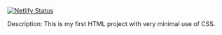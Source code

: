 [![Netlify Status](https://api.netlify.com/api/v1/badges/bd30a2ee-af54-4f93-98c2-6eae57b35186/deploy-status)](https://app.netlify.com/sites/taupe-kheer-713d40/deploys)

Description:
This is my first HTML project with very minimal use of CSS.